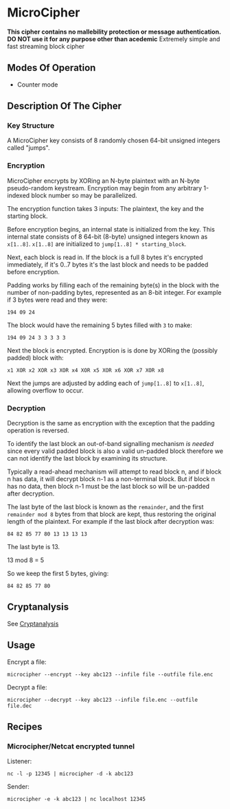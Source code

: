 # MicroCipher

**This cipher contains no mallebility protection or message authentication. DO NOT use it for any purpose other than acedemic**
Extremely simple and fast streaming block cipher

## Modes Of Operation

* Counter mode

## Description Of The Cipher

### Key Structure

A MicroCipher key consists of 8 randomly chosen 64-bit unsigned integers called "jumps".

### Encryption

MicroCipher encrypts by XORing an N-byte plaintext with an N-byte pseudo-random keystream. 
Encryption may begin from any arbitrary 1-indexed block number so may be parallelized. 

The encryption function takes 3 inputs: The plaintext, the key and the
starting block.

Before encryption begins, an internal state is initialized from the key. This internal state consists of 8 64-bit (8-byte) unsigned integers known as
`x[1..8]`. `x[1..8]` are initialized to `jump[1..8] * starting_block`.

Next, each block is read in. If the block is a full 8 bytes it's encrypted immediately, if it's 0..7 bytes it's the last block and needs
to be padded before encryption.
 
Padding works by filling each of the remaining byte(s) in the block with the number of non-padding bytes, represented
as an 8-bit integer. For example if 3 bytes were read and they were: 
```
194 09 24
```

The block would have the remaining 5 bytes filled with `3` to make:
```
194 09 24 3 3 3 3 3

```
 
Next the block is encrypted. Encryption is is done by XORing the (possibly padded) block with:

```
x1 XOR x2 XOR x3 XOR x4 XOR x5 XOR x6 XOR x7 XOR x8
```

Next the jumps are adjusted by adding each of `jump[1..8]` to  `x[1..8]`, allowing overflow to occur.

### Decryption

Decryption is the same as encryption with the exception that the padding operation is reversed. 

To identify the last
block an out-of-band signalling mechanism *is needed* since every valid padded block is also a valid un-padded block
therefore we can not identify the last block by examining its structure.

Typically a read-ahead mechanism will attempt to read block n, and if block n has data, it will decrypt block n-1 as a
non-terminal block. But if block n has no data, then block n-1 must be the last block so will be un-padded after
decryption.

The last byte of the last block is known as the `remainder`, and the first `remainder mod 8` bytes from that block are kept, thus
restoring the original length of the plaintext. For example if the last block after decryption was:

```
84 82 85 77 80 13 13 13 13
```

The last byte is 13. 

13 mod 8 = 5

So we keep the first 5 bytes, giving:

```
84 82 85 77 80
```

## Cryptanalysis

See [Cryptanalysis](./CRYPTANALYSIS.md)

## Usage

Encrypt a file:

```
microcipher --encrypt --key abc123 --infile file --outfile file.enc
```

Decrypt a file:

```
microcipher --decrypt --key abc123 --infile file.enc --outfile file.dec
```

## Recipes

### Microcipher/Netcat encrypted tunnel


Listener:
```
nc -l -p 12345 | microcipher -d -k abc123
```

Sender:
```
microcipher -e -k abc123 | nc localhost 12345
```
